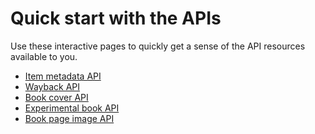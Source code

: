 # Quick start with the APIs

Use these interactive pages to quickly get a sense of the API resources available to you.

<ul>
<li><a href = "./_static/item_api.html">Item metadata API</a></li>
<li><a href = "./_static/wayback_api.html">Wayback API</a></li>
<li><a href = "./_static/book_cover_api.html">Book cover API</a></li>
<li><a href = "./_static/experimental_book_api.html">Experimental book API</a></li>
<li><a href = "./_static/book_page_image_api.html">Book page image API</a></li>
</ul>
